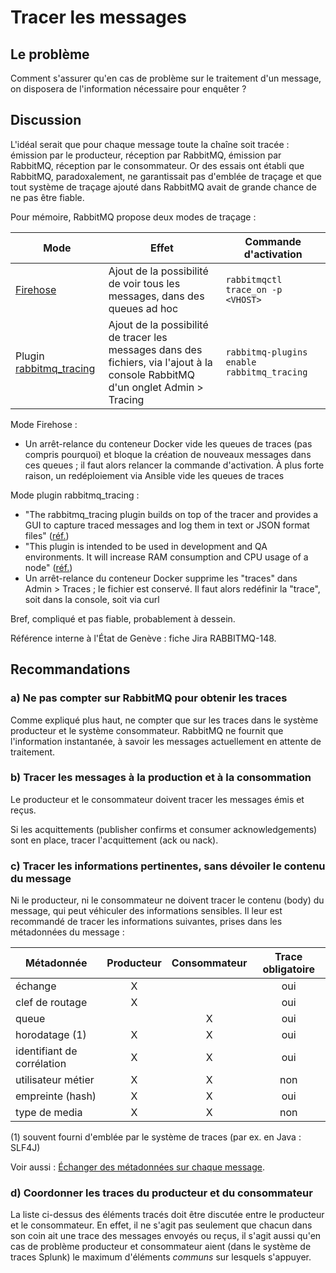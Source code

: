# Tracer les messages

## Le problème

Comment s'assurer qu'en cas de problème sur le traitement d'un message, on disposera de l'information
nécessaire pour enquêter ?

## Discussion

L'idéal serait que pour chaque message toute la chaîne soit tracée : émission par le producteur,
réception par RabbitMQ, émission par RabbitMQ, réception par le consommateur.
Or des essais ont établi que RabbitMQ, paradoxalement, ne garantissait pas d'emblée de traçage
et que tout système de traçage ajouté dans RabbitMQ avait de grande chance de ne pas être fiable.

Pour mémoire, RabbitMQ propose deux modes de traçage :

| Mode | Effet | Commande d'activation |
|------|-------|-----------------------|
| [Firehose](https://www.rabbitmq.com/firehose.html) | Ajout de la possibilité de voir tous les messages, dans des queues ad hoc | `rabbitmqctl trace_on -p <VHOST>` |
| Plugin [rabbitmq_tracing](https://github.com/rabbitmq/rabbitmq-server/tree/master/deps/rabbitmq_tracing) | Ajout de la possibilité de tracer les messages dans des fichiers, via l'ajout à la console RabbitMQ d'un onglet Admin > Tracing | `rabbitmq-plugins enable rabbitmq_tracing` |

Mode Firehose :

- Un arrêt-relance du conteneur Docker vide les queues de traces (pas compris pourquoi) et bloque
  la création de nouveaux messages dans ces queues ;
  il faut alors relancer la commande d'activation.
  À plus forte raison, un redéploiement via Ansible vide les queues de traces

Mode plugin rabbitmq_tracing :

- "The rabbitmq_tracing plugin builds on top of the tracer and provides a GUI to capture traced messages
  and log them in text or JSON format files" ([réf.](https://www.rabbitmq.com/firehose.html))
- "This plugin is intended to be used in development and QA environments. It will increase RAM
  consumption and CPU usage of a node" ([réf.](https://github.com/rabbitmq/rabbitmq-tracing))
- Un arrêt-relance du conteneur Docker supprime les "traces" dans Admin > Traces ;
  le fichier est conservé.
  Il faut alors redéfinir la "trace", soit dans la console, soit via curl

Bref, compliqué et pas fiable, probablement à dessein.

Référence interne à l'État de Genève :
fiche Jira RABBITMQ-148.

## Recommandations

### a) Ne pas compter sur RabbitMQ pour obtenir les traces

Comme expliqué plus haut, ne compter que sur les traces dans le système producteur et le système
consommateur.
RabbitMQ ne fournit que l'information instantanée, à savoir les messages actuellement en attente
de traitement.

### b) Tracer les messages à la production et à la consommation

Le producteur et le consommateur doivent tracer les messages émis et reçus.

Si les acquittements (publisher confirms et consumer acknowledgements) sont en place, tracer
l'acquittement (ack ou nack).


### c) Tracer les informations pertinentes, sans dévoiler le contenu du message

Ni le producteur, ni le consommateur ne doivent tracer le contenu (body) du message, qui peut
véhiculer des informations sensibles.
Il leur est recommandé de tracer les informations suivantes, prises dans les métadonnées du message :

| Métadonnée | Producteur | Consommateur | Trace obligatoire |
|------------|:----------:|:------------:|:-----------------:|
| échange | X | | oui |
| clef de routage | X | | oui |
| queue | | X | oui |
| horodatage (1) | X | X | oui |
| identifiant de corrélation | X | X | oui |
| utilisateur métier | X | X | non |
| empreinte (hash) | X | X | oui |
| type de media | X | X | non |

(1) souvent fourni d'emblée par le système de traces (par ex. en Java : SLF4J)

Voir aussi :
[Échanger des métadonnées sur chaque message](./b_echanger_des_metadonnees_sur_chaque_message.md).

### d) Coordonner les traces du producteur et du consommateur

La liste ci-dessus des éléments tracés doit être discutée entre le producteur et le consommateur.
En effet, il ne s'agit pas seulement que chacun dans son coin ait une trace des messages envoyés ou
reçus, il s'agit aussi qu'en cas de problème producteur et consommateur aient
(dans le système de traces Splunk) le maximum d'éléments *communs* sur lesquels s'appuyer.
